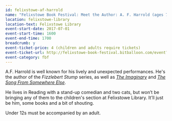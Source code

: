 ```yaml
---
id: felixstowe-af-harrold
name: "Felixstowe Book Festival: Meet the Author: A. F. Harrold (ages 7+)"
location: felixstowe-library
location-text: Felixstowe Library
event-start-date: 2017-07-01
event-start-time: 1600
event-end-time: 1700
breadcrumb: y
event-ticket-price: 4 (children and adults require tickets)
event-ticket-url: http://felixstowe-book-festival.bitballoon.com/event?event=114130
event-category: fbf
---
```


A.F. Harrold is well known for his lively and unexpected performances. He's the author of the <cite>Fizzlebert Stump</cite> series, as well as [<cite>The Imaginary</cite>](https://suffolk.spydus.co.uk/cgi-bin/spydus.exe/ENQ/OPAC/BIBENQ?BRN=1852363) and [<cite>The Song From Somewhere Else</cite>](https://suffolk.spydus.co.uk/cgi-bin/spydus.exe/ENQ/OPAC/BIBENQ?BRN=1998149).

He lives in Reading with a stand-up comedian and two cats, but won’t be bringing any of them to the children's section at Felixstowe Library. It’ll just be him, some books and a bit of shouting.

Under 12s must be accompanied by an adult.
